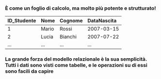 ### È come un foglio di calcolo, ma molto più potente e strutturato!

<VSpace space="4"/>

| **ID_Studente** | **Nome** | **Cognome** | **DataNascita** |
| :--- | :--- | :--- | :--- |
| 1 | Mario | Rossi | 2007-03-15 |
| 2 | Lucia | Bianchi | 2007-07-22 |
| ... | ... | ... | ... |

<TakeawayBlock v-click class="mt-4">

### La grande forza del modello relazionale è la sua <Alert strong>semplicità</Alert>. Tutti i dati sono visti come tabelle, e le operazioni su di essi sono facili da capire
</TakeawayBlock>

